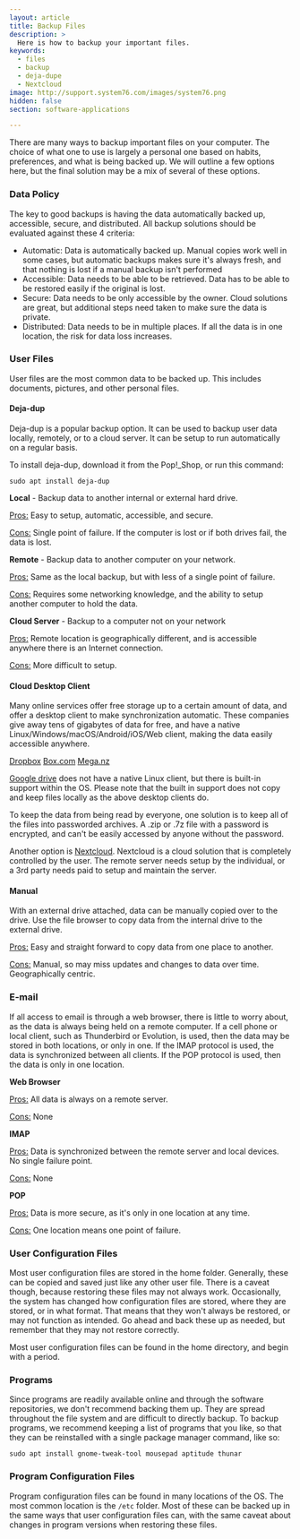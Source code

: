 ```yaml
---
layout: article
title: Backup Files
description: >
  Here is how to backup your important files.
keywords:
  - files
  - backup
  - deja-dupe
  - Nextcloud
image: http://support.system76.com/images/system76.png
hidden: false
section: software-applications

---
```


There are many ways to backup important files on your computer.  The choice of what one to use is largely a personal one based on habits, preferences, and what is being backed up.  We will outline a few options here, but the final solution may be a mix of several of these options.

### Data Policy

The key to good backups is having the data automatically backed up, accessible, secure, and distributed.  All backup solutions should be evaluated against these 4 criteria:

-   Automatic: Data is automatically backed up.  Manual copies work well in some cases, but automatic backups makes sure it's always fresh, and that nothing is lost if a manual backup isn't performed
-   Accessible: Data needs to be able to be retrieved.  Data has to be able to be restored easily if the original is lost.
-   Secure: Data needs to be only accessible by the owner.  Cloud solutions are great, but additional steps need taken to make sure the data is private.
-   Distributed: Data needs to be in multiple places.  If all the data is in one location, the risk for data loss increases.

### User Files

User files are the most common data to be backed up.  This includes documents, pictures, and other personal files.

#### Deja-dup

Deja-dup is a popular backup option.  It can be used to backup user data locally, remotely, or to a cloud server.  It can be setup to run automatically on a regular basis.

To install deja-dup, download it from the Pop!_Shop, or run this command:

```
sudo apt install deja-dup
```

**Local** - Backup data to another internal or external hard drive.

<u>Pros:</u>
Easy to setup, automatic, accessible, and secure.

<u>Cons:</u>
Single point of failure. If the computer is lost or if both drives fail, the data is lost.

**Remote** - Backup data to another computer on your network.

<u>Pros:</u>
Same as the local backup, but with less of a single point of failure.

<u>Cons:</u>
Requires some networking knowledge, and the ability to setup another computer to hold the data.

**Cloud Server** - Backup to a computer not on your network

<u>Pros:</u>
Remote location is geographically different, and is accessible anywhere there is an Internet connection.

<u>Cons:</u>
More difficult to setup.

#### Cloud Desktop Client

Many online services offer free storage up to a certain amount of data, and offer a desktop client to make synchronization automatic.  These companies give away tens of gigabytes of data for free, and have a native Linux/Windows/macOS/Android/iOS/Web client, making the data easily accessible anywhere.

[Dropbox](https://www.dropbox.com)
[Box.com](https://www.box.com)
[Mega.nz](https://www.mega.nz)

[Google drive](https://drive.google.com) does not have a native Linux client, but there is built-in support within the OS.  Please note that the built in support does not copy and keep files locally as the above desktop clients do.

To keep the data from being read by everyone, one solution is to keep all of the files into passworded archives.  A .zip or .7z file with a password is encrypted, and can't be easily accessed by anyone without the password.

Another option is [Nextcloud](https://nextcloud.com/).  Nextcloud is a cloud solution that is completely controlled by the user.  The remote server needs setup by the individual, or a 3rd party needs paid to setup and maintain the server.

#### Manual

With an external drive attached, data can be manually copied over to the drive.  Use the file browser to copy data from the internal drive to the external drive.

<u>Pros:</u>
Easy and straight forward to copy data from one place to another.

<u>Cons:</u>
Manual, so may miss updates and changes to data over time.  Geographically centric.

### E-mail

If all access to email is through a web browser, there is little to worry about, as the data is always being held on a remote computer.  If a cell phone or local client, such as Thunderbird or Evolution, is used, then the data may be stored in both locations, or only in one.  If the IMAP protocol is used, the data is synchronized between all clients.  If the POP protocol is used, then the data is only in one location.

**Web Browser**

<u>Pros:</u>
All data is always on a remote server.

<u>Cons:</u>
None

**IMAP**

<u>Pros:</u>
Data is synchronized between the remote server and local devices. No single failure point.

<u>Cons:</u>
None

**POP**

<u>Pros:</u>
Data is more secure, as it's only in one location at any time.

<u>Cons:</u>
One location means one point of failure.

### User Configuration Files

Most user configuration files are stored in the home folder.  Generally, these can be copied and saved just like any other user file. There is a caveat though, because restoring these files may not always work.  Occasionally, the system has changed how configuration files are stored, where they are stored, or in what format.  That means that they won't always be restored, or may not function as intended.  Go ahead and back these up as needed, but remember that they may not restore correctly.

Most user configuration files can be found in the home directory, and begin with a period.

### Programs

Since programs are readily available online and through the software repositories, we don't recommend backing them up.  They are spread throughout the file system and are difficult to directly backup.  To backup programs, we recommend keeping a list of programs that you like, so that they can be reinstalled with a single package manager command, like so:

```
sudo apt install gnome-tweak-tool mousepad aptitude thunar
```

### Program Configuration Files

Program configuration files can be found in many locations of the OS.  The most common location is the `/etc` folder.  Most of these can be backed up in the same ways that user configuration files can, with the same caveat about changes in program versions when restoring these files.
